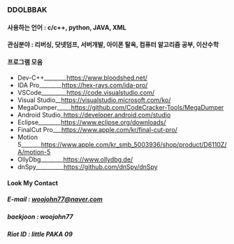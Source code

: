 ### DDOLBBAK

#### 사용하는 언어 : c/c++, python, JAVA, XML

#### 관심분야 : 리버싱, 닷넷덤프, 서버개발, 아이폰 탈옥, 컴퓨터 알고리즘 공부, 이산수학

#### 프로그램 모음

 * Dev-C++________https://www.bloodshed.net/
 * IDA Pro________https://hex-rays.com/ida-pro/
 * VSCode_________https://code.visualstudio.com/
 * Visual Studio__https://visualstudio.microsoft.com/ko/
 * MegaDumper_____https://github.com/CodeCracker-Tools/MegaDumper
 * Android Studio_https://developer.android.com/studio
 * Eclipse________https://www.eclipse.org/downloads/
 * FinalCut Pro___https://www.apple.com/kr/final-cut-pro/
 * Motion 5_______https://www.apple.com/kr_smb_5003936/shop/product/D6110Z/A/motion-5
 * OllyDbg________https://www.ollydbg.de/
 * dnSpy__________https://github.com/dnSpy/dnSpy

#### Look My Contact

##### E-mail : woojohn77@naver.com

##### baekjoon : woojohn77

##### Riot ID : little PAKA 09
